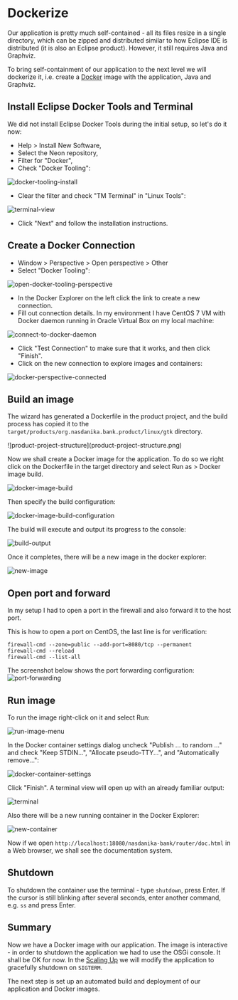 # Dockerize

Our application is pretty much self-contained - all its files resize in a single directory, which can be zipped and distributed similar to how Eclipse IDE is distributed (it is also an Eclipse product). However, it still requires Java and Graphviz.

To bring self-containment of our application to the next level we will dockerize it, i.e. create a [Docker](http://www.docker.com/) image with the application, Java and Graphviz. 

## Install Eclipse Docker Tools and Terminal

We did not install Eclipse Docker Tools during the initial setup, so let's do it now: 
* Help > Install New Software, 
* Select the Neon repository,
* Filter for "Docker",
* Check "Docker Tooling":

![docker-tooling-install](docker-tooling-install.png)

* Clear the filter and check "TM Terminal" in "Linux Tools":

![terminal-view](terminal-view.png)

* Click "Next" and follow the installation instructions.

## Create a Docker Connection

* Window > Perspective > Open perspective > Other
* Select "Docker Tooling":

![open-docker-tooling-perspective](open-docker-tooling-perspective.png)

* In the Docker Explorer on the left click the link to create a new connection.
* Fill out connection details. In my environment I have CentOS 7 VM with Docker daemon running in Oracle Virtual Box on my local machine:   

![connect-to-docker-daemon](connect-to-docker-daemon.png)

* Click "Test Connection" to make sure that it works, and then click "Finish". 
* Click on the new connection to explore images and containers:

![docker-perspective-connected](docker-perspective-connected.png)

## Build an image

The wizard has generated a Dockerfile in the product project, and the build process has copied it to the ``target/products/org.nasdanika.bank.product/linux/gtk`` directory. 

!]product-project-structure](product-project-structure.png)

Now we shall create a Docker image for the application. To do so we right click on the Dockerfile in the target directory and select Run as > Docker image build. 

![docker-image-build](docker-image-build.png)

Then specify the build configuration:

![docker-image-build-configuration](docker-image-build-configuration.png)

The build will execute and output its progress to the console:

![build-output](build-output.png)

Once it completes, there will be a new image in the docker explorer:

![new-image](new-image.png) 

## Open port and forward

In my setup I had to open a port in the firewall and also forward it to the host port.

This is how to open a port on CentOS, the last line is for verification: 

```
firewall-cmd --zone=public --add-port=8080/tcp --permanent
firewall-cmd --reload
firewall-cmd --list-all
```
The screenshot below shows the port forwarding configuration:
![port-forwarding](port-forwarding.png)

## Run image

To run the image right-click on it and select Run:

![run-image-menu](run-image-menu.png)

In the Docker container settings dialog uncheck "Publish ... to random ..." and check "Keep STDIN...", "Allocate pseudo-TTY...", and "Automatically remove...":

![docker-container-settings](docker-container-settings.png)
   
Click "Finish". A terminal view will open up with an already familiar output:

![terminal](terminal.png)

Also there will be a new running container in the Docker Explorer:

![new-container](new-container.png)

Now if we open ``http://localhost:18080/nasdanika-bank/router/doc.html`` in a Web browser, we shall see the documentation system.


## Shutdown 

To shutdown the container use the terminal - type ``shutdown``, press Enter. If the cursor is still blinking after several seconds, enter another command, e.g. ``ss`` and press Enter.

## Summary

Now we have a Docker image with our application. The image is interactive - in order to shutdown the application we had to use the OSGi console. 
It shall be OK for now. 
In the [Scaling Up](../../chapter-5-scaling-up/README.md) we will modify the application to gracefully shutdown on ``SIGTERM``.

The next step is set up an automated build and deployment of our application and Docker images. 


